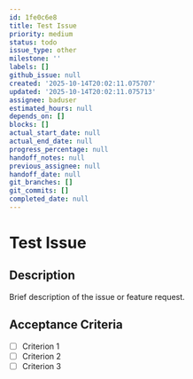 ```yaml
---
id: 1fe0c6e8
title: Test Issue
priority: medium
status: todo
issue_type: other
milestone: ''
labels: []
github_issue: null
created: '2025-10-14T20:02:11.075707'
updated: '2025-10-14T20:02:11.075713'
assignee: baduser
estimated_hours: null
depends_on: []
blocks: []
actual_start_date: null
actual_end_date: null
progress_percentage: null
handoff_notes: null
previous_assignee: null
handoff_date: null
git_branches: []
git_commits: []
completed_date: null
---
```


# Test Issue

## Description

Brief description of the issue or feature request.

## Acceptance Criteria

- [ ] Criterion 1
- [ ] Criterion 2
- [ ] Criterion 3